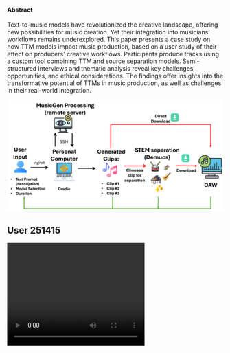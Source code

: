 #### Abstract 
Text-to-music models have revolutionized the creative landscape, offering new possibilities for music creation. Yet their integration into musicians’ workflows remains underexplored. This paper presents a case study on how TTM models impact music production, based on a user study of their effect on producers' creative workflows. Participants produce tracks using a custom tool combining TTM and source separation models. Semi-structured interviews and thematic analysis reveal key challenges, opportunities, and ethical considerations. The findings offer insights into the transformative potential of TTMs in music production, as well as challenges in their real-world integration.


![Prova](images/exp_workflow_bigger.png)


## User 251415
<video width="320" height="240" controls loop="" autoplay="">
<source src="https://github.com/lucacoma/AiMusicProductionUserStudy/raw/refs/heads/main/docs/media/12)%20%23ID_251415/interaction_example_video_251415_excerpt_1.mp4">
</video>
